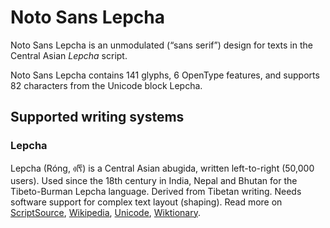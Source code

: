 
# Noto Sans Lepcha

Noto Sans Lepcha is an unmodulated (“sans serif”) design for texts in the Central Asian _Lepcha_ script. 

Noto Sans Lepcha contains 141 glyphs, 6 OpenType features, and supports 82 characters from the Unicode block Lepcha.


## Supported writing systems


### Lepcha

Lepcha (Róng, ᰛᰩᰴ‎) is a Central Asian abugida, written left-to-right (50,000 users). Used since the 18th century in India, Nepal and Bhutan for the Tibeto-Burman Lepcha language. Derived from Tibetan writing. Needs software support for complex text layout (shaping). Read more on [ScriptSource](https://scriptsource.org/scr/Lepc), [Wikipedia](https://en.wikipedia.org/wiki/ISO_15924:Lepc), [Unicode](https://www.unicode.org/versions/Unicode13.0.0/ch13.pdf#G27253), [Wiktionary](https://en.wiktionary.org/wiki/Category:Lepcha_script).


